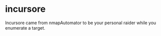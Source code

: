 # incursore
Incursore came from nmapAutomator to be your personal raider while you enumerate a target. 
